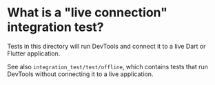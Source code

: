 # What is a "live connection" integration test?

Tests in this directory will run DevTools and connect it to a live Dart or Flutter
application. 

See also `integration_test/test/offline`, which contains tests that run DevTools
without connecting it to a live application.
